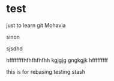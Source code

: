 # test
just to learn git
Mohavia

sinon

sjsdhd



hffffffffhfhfhfhfhh
kgjgjg
gngkgjk
hfffffffff

this is for rebasing
testing stash

